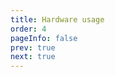 ```yaml
---
title: Hardware usage
order: 4
pageInfo: false
prev: true
next: true
---
```


<VidStack
  src="https://likeyou156156.online:9000/lky/EX/EX402/video/EX402硬件.mp4"
/>
